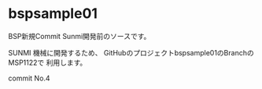 # bspsample01
BSP新規Commit 
Sunmi開発前のソースです。

SUNMI 機械に開発するため、
GitHubのプロジェクトbspsample01のBranchのMSP1122で
利用します。

commit No.4

